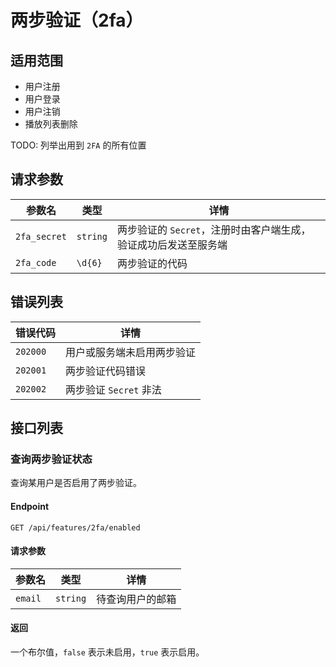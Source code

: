 # 两步验证（2fa）

## 适用范围

- 用户注册
- 用户登录
- 用户注销
- 播放列表删除

TODO: 列举出用到 `2FA` 的所有位置

## 请求参数

| 参数名       | 类型     | 详情                                                            |
| ------------ | -------- | --------------------------------------------------------------- |
| `2fa_secret` | `string` | 两步验证的 `Secret`，注册时由客户端生成，验证成功后发送至服务端 |
| `2fa_code`   | `\d{6}`  | 两步验证的代码                                                  |


## 错误列表

| 错误代码 | 详情                       |
| -------- | -------------------------- |
| `202000` | 用户或服务端未启用两步验证 |
| `202001` | 两步验证代码错误           |
| `202002` | 两步验证 `Secret` 非法     |

## 接口列表

### 查询两步验证状态

查询某用户是否启用了两步验证。

#### Endpoint

`GET /api/features/2fa/enabled`

#### 请求参数

| 参数名  | 类型     | 详情             |
| ------- | -------- | ---------------- |
| `email` | `string` | 待查询用户的邮箱 |

#### 返回

一个布尔值，`false` 表示未启用，`true` 表示启用。
